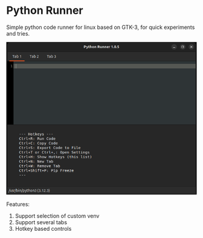 # Python Runner

Simple python code runner for linux based on GTK-3, for quick experiments and tries.

![Preview](./screenshot.png)

Features:

1. Support selection of custom venv
2. Support several tabs
3. Hotkey based controls
